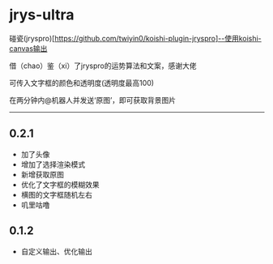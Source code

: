 # jrys-ultra
碰瓷(jryspro)[https://github.com/twiyin0/koishi-plugin-jryspro]--使用koishi-canvas输出

借（chao）鉴（xi）了jryspro的运势算法和文案，感谢大佬

可传入文字框的颜色和透明度(透明度最高100)

在两分钟内@机器人并发送‘原图’，即可获取背景图片

---

## 0.2.1
- 加了头像
- 增加了选择渲染模式
- 新增获取原图
- 优化了文字框的模糊效果
- 横图的文字框随机左右
- 叽里咕噜

## 0.1.2
- 自定义输出、优化输出
